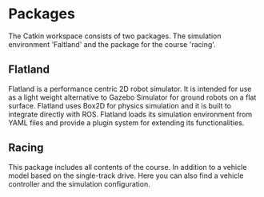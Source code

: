 # Packages

The Catkin workspace consists of two packages. The simulation environment 'Faltland' and the package for the course 'racing'.

## Flatland 

Flatland is a performance centric 2D robot simulator.
It is intended for use as a light weight alternative to Gazebo Simulator for ground robots on a flat surface.
Flatland uses Box2D for physics simulation and it is built to integrate directly with ROS.
Flatland loads its simulation environment from YAML files and provide a plugin system for extending its functionalities.

## Racing

This package includes all contents of the course. In addition to a vehicle model based on the single-track drive.
Here you can also find a vehicle controller and the simulation configuration. 